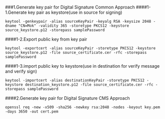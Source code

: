 ###1.Generate key pair for Digital Signature Common Approach
####1-1.Generate key pair as keystore(use in source for signing)
```shell
keytool -genkeypair -alias sourceKeyPair -keyalg RSA -keysize 2048 -dname "CN=Mok" -validity 365 -storetype PKCS12 -keystore source_keystore.p12 -storepass samplePassword
```

####1-2.Export public key from key pair
```shell
keytool -exportcert -alias sourceKeyPair -storetype PKCS12 -keystore source_keystore.p12 -file source_certificate.cer -rfc -storepass samplePassword
```

####1-3.import public key to keystore(use in destination for verify message and verify sign)
```shell
keytool -importcert -alias destinationKeyPair -storetype PKCS12 -keystore destination_keystore.p12 -file source_certificate.cer -rfc -storepass samplePassword
```

####2.Generate key pair for Digital Signature CMS Approach
```shell
openssl req -new -x509 -sha256 -newkey rsa:2048 -nodes -keyout key.pem -days 3650 -out cert.pem
```